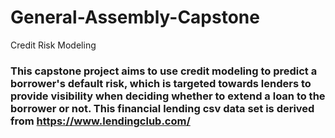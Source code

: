 # General-Assembly-Capstone
Credit Risk Modeling

### This capstone project aims to use credit modeling to predict a borrower's default risk, which is targeted towards lenders to provide visibility when deciding whether to extend a loan to the borrower or not. This financial lending csv data set is derived from https://www.lendingclub.com/
